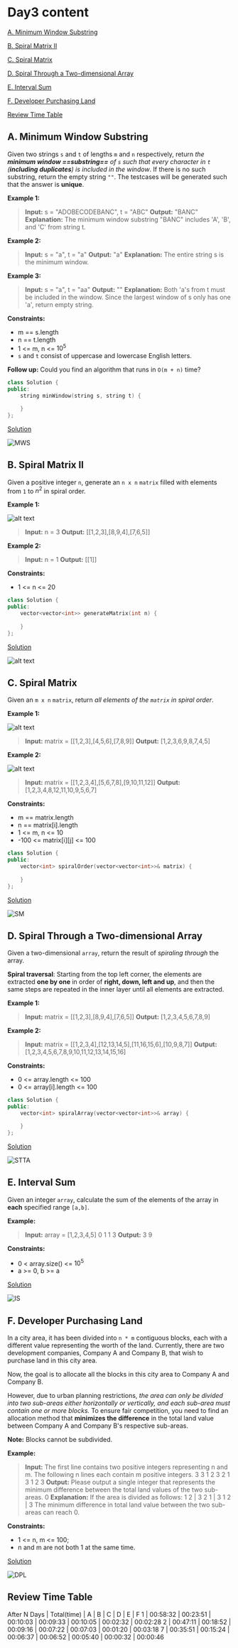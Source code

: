 # Day3 content

[A. Minimum Window Substring](#a-minimum-window-substring)

[B. Spiral Matrix II](#b-spiral-matrix-ii)

[C. Spiral Matrix](#c-spiral-matrix)

[D. Spiral Through a Two-dimensional Array](#d-spiral-through-a-two-dimensional-array)

[E. Interval Sum](#e-interval-sum)

[F. Developer Purchasing Land](#f-developer-purchasing-land)

[Review Time Table](#review-time-table)


## A. Minimum Window Substring

Given two strings `s` and `t` of lengths `m` and `n` respectively, return *the **minimum window ==substring==** of `s` such that every character in `t` (**including duplicates**) is included in the window*. If there is no such substring, return the empty string `""`.
The testcases will be generated such that the answer is **unique**.


**Example 1:**

> **Input:** s = "ADOBECODEBANC", t = "ABC"
**Output:** "BANC"
**Explanation:** The minimum window substring "BANC" includes 'A', 'B', and 'C' from string t.

**Example 2:**

> **Input:** s = "a", t = "a"
**Output:** "a"
**Explanation:** The entire string s is the minimum window.

**Example 3:**

> **Input:** s = "a", t = "aa"
**Output:** ""
**Explanation:** Both 'a's from t must be included in the window.
Since the largest window of s only has one 'a', return empty string.


**Constraints:**

- m == s.length
- n == t.length
- 1 <= m, n <= $10^5$
- `s` and `t` consist of uppercase and lowercase English letters.


**Follow up:** Could you find an algorithm that runs in `O(m + n)` time?


```c++
class Solution {
public:
    string minWindow(string s, string t) {

    }
};
```

[Solution](MWS.cpp)

![MWS](image-12.png)


## B. Spiral Matrix II

Given a positive integer `n`, generate an `n x n` `matrix` filled with elements from `1` to $n^2$ in spiral order.


**Example 1:**

![alt text](image-13.png)

> **Input:** n = 3
**Output:** [[1,2,3],[8,9,4],[7,6,5]]

**Example 2:**

> **Input:** n = 1
**Output:** [[1]]


**Constraints:**

- 1 <= n <= 20


```c++
class Solution {
public:
    vector<vector<int>> generateMatrix(int n) {
        
    }
};
```

[Solution](SMII.cpp)

![alt text](image-14.png)


## C. Spiral Matrix

Given an `m x n` `matrix`, return *all elements of the `matrix` in spiral order*.


**Example 1:**

![alt text](image-15.png)

> **Input:** matrix = [[1,2,3],[4,5,6],[7,8,9]]
**Output:** [1,2,3,6,9,8,7,4,5]

**Example 2:**

![alt text](image-16.png)

> **Input:** matrix = [[1,2,3,4],[5,6,7,8],[9,10,11,12]]
**Output:** [1,2,3,4,8,12,11,10,9,5,6,7]


**Constraints:**

- m == matrix.length
- n == matrix[i].length
- 1 <= m, n <= 10
- -100 <= matrix[i][j] <= 100


```c++
class Solution {
public:
    vector<int> spiralOrder(vector<vector<int>>& matrix) {
        
    }
};
```

[Solution](SM.cpp)

![SM](image-17.png)


## D. Spiral Through a Two-dimensional Array

Given a two-dimensional `array`, return the result of *spiraling through* the array.

**Spiral traversal**: Starting from the top left corner, the elements are extracted **one by one** in order of **right, down, left and up**, and then the same steps are repeated in the inner layer until all elements are extracted.

**Example 1:**

> **Input:** matrix = [[1,2,3],[8,9,4],[7,6,5]]
**Output:** [1,2,3,4,5,6,7,8,9]

**Example 2:**

> **Input:** matrix = [[1,2,3,4],[12,13,14,5],[11,16,15,6],[10,9,8,7]]
**Output:** [1,2,3,4,5,6,7,8,9,10,11,12,13,14,15,16]


**Constraints:**

- 0 <= array.length <= 100
- 0 <= array[i].length <= 100


```c++
class Solution {
public:
    vector<int> spiralArray(vector<vector<int>>& array) {

    }
};
```

[Solution](STTA.cpp)

![STTA](image-18.png)


## E. Interval Sum

Given an integer `array`, calculate the sum of the elements of the array in **each** specified range `[a,b]`.

**Example:**

> **Input:** array = [1,2,3,4,5]
			0 1
			1 3
**Output:** 3
				9


**Constraints:**

- 0 < array.size() <= $10^5$
- a >= 0, b >= a


[Solution](IS.cpp)

![IS](image-19.png)


## F. Developer Purchasing Land

In a city area, it has been divided into `n * m` contiguous blocks, each with a different value representing the worth of the land. Currently, there are two development companies, Company A and Company B, that wish to purchase land in this city area.

Now, the goal is to allocate all the blocks in this city area to Company A and Company B.

However, due to urban planning restrictions, *the area can only be divided into two sub-areas either horizontally or vertically, and each sub-area must contain one or more blocks.* To ensure fair competition, you need to find an allocation method that **minimizes the difference** in the total land value between Company A and Company B's respective sub-areas.

**Note:** Blocks cannot be subdivided.

**Example:**

> **Input:** The first line contains two positive integers representing n and m. The following n lines each contain m positive integers.
3 3
1 2 3
2 1 3
1 2 3
**Output:** Please output a single integer that represents the minimum difference between the total land values of the two sub-areas.
0
**Explanation:** If the area is divided as follows:
1 2 | 3
2 1 | 3
1 2 | 3
The minimum difference in total land value between the two sub-areas can reach 0.


**Constraints:**

- 1 <= n, m <= 100;
- n and m are not both 1 at the same time.

[Solution](DPL.cpp)

![DPL](image-20.png)


## Review Time Table

After N Days | Total(time) | A | B | C | D | E | F
1 | 00:58:32 | 00:23:51 | 00:10:03 | 00:09:33 | 00:10:05 | 00:02:32 | 00:02:28
2 | 00:47:11 | 00:18:52 | 00:09:16 | 00:07:22 | 00:07:03 | 00:01:20 | 00:03:18
7 | 00:35:51 | 00:15:24 | 00:06:37 | 00:06:52 | 00:05:40 | 00:00:32 | 00:00:46